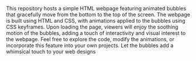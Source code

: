 This repository hosts a simple HTML webpage featuring animated bubbles that gracefully move from the bottom to the top of the screen. The webpage is built using HTML and CSS, with animations applied to the bubbles using CSS keyframes. Upon loading the page, viewers will enjoy the soothing motion of the bubbles, adding a touch of interactivity and visual interest to the webpage. Feel free to explore the code, modify the animations, or incorporate this feature into your own projects. Let the bubbles add a whimsical touch to your web designs
